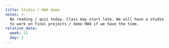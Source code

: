 ```yaml
---
title: Studio / HW4 demo
notes: >-
  No reading / quiz today. Class may start late. We will have a studio session
  to work on final projects / demo HW4 if we have the time.
relative_date:
  week: 12
  day: 2
---
```

